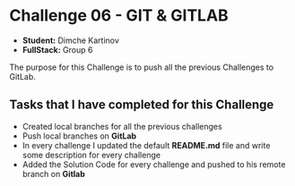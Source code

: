 # Challenge 06 - GIT & GITLAB
- **Student:** Dimche Kartinov
- **FullStack:** Group 6

The purpose for this Challenge is to push all the previous Challenges to GitLab.
## Tasks that I have completed for this Challenge
- Created local branches for all the previous challenges
- Push local branches on **GitLab**
- In every challenge I updated the default **README.md** file and write some description for every challenge
- Added the Solution Code for every challenge and pushed to his remote branch on **Gitlab**